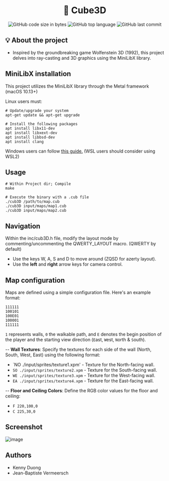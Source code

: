 <h1 align="center">
	🚀 Cube3D
</h1>

<p align="center">
	<img alt="GitHub code size in bytes" src="https://img.shields.io/github/languages/code-size/JBVer/Cube3D?color=lightblue" />
	<img alt="GitHub top language" src="https://img.shields.io/github/languages/top/JBVer/Cube3D?color=blue" />
	<img alt="GitHub last commit" src="https://img.shields.io/github/last-commit/JBVer/Cube3D?color=green" />
</p>

## 💡 About the project
* Inspired by the groundbreaking game Wolfenstein 3D (1992), this project delves into ray-casting and 3D graphics using the MiniLibX library.

## MiniLibX installation
This project utilizes the MiniLibX library through the Metal framework (macOS 10.13+)

Linux users must:
```shell
# Update/upgrade your system
apt-get update && apt-get upgrade

# Install the following packages
apt install libx11-dev
apt install libxext-dev
apt install libbsd-dev
apt install clang
```

Windows users can follow [this guide.](https://github.com/ilkou/minilibx)
(WSL users should consider using WSL2)

## Usage
```shell
# Within Project dir; Compile
make

# Execute the binary with a .cub file
./cub3D /path/to/map.cub
./cub3D input/maps/map1.cub
./cub3D input/maps/map2.cub
```

## Navigation
Within the inc/cub3D.h file, modify the layout mode by commenting/uncommenting the QWERTY_LAYOUT macro. (QWERTY by default)
- Use the keys W, A, S and D to move around (ZQSD for azerty layout).
- Use the **left** and **right** arrow keys for camera control.

## Map configuration
Maps are defined using a simple configuration file. Here's an example format:
```shell
111111
100101
100E01
100001
111111
```
`1` represents walls, `0` the walkable path, and `E` denotes the begin position of the player and the starting view direction (`E`ast, `W`est, `N`orth & `S`outh).

 -- **Wall Textures**: Specify the textures for each side of the wall (North, South, West, East) using the following format:
- `NO ./input/sprites/texture1.xpm' - Texture for the North-facing wall.
- `SO ./input/sprites/texture2.xpm` - Texture for the South-facing wall.
- `WE ./input/sprites/texture3.xpm` - Texture for the West-facing wall.
- `EA ./input/sprites/texture4.xpm` - Texture for the East-facing wall.  

 -- **Floor and Ceiling Colors**: Define the RGB color values for the floor and ceiling:
- `F 220,100,0`
- `C 225,30,0`

## Screenshot
![image](https://github.com/JBVer/Cube3D/assets/50697943/97d61b53-ae75-4115-9ab0-8b1b4e30e660)

## Authors
- Kenny Duong
- Jean-Baptiste Vermeersch


